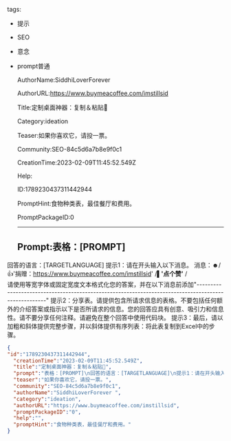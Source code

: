   tags: 
- 提示
- SEO
- 意念
- prompt普通

  AuthorName:SiddhiLoverForever 

  AuthorURL:https://www.buymeacoffee.com/imstillsid

  Title:定制桌面神器：复制＆粘贴🫡

  Category:ideation

  Teaser:如果你喜欢它，请投一票。

  Community:SEO-84c5d6a7b8e9f0c1

  CreationTime:2023-02-09T11:45:52.549Z

  Help:

  ID:1789230437311442944

  PromptHint:食物种类表，最佳餐厅和费用。

  PromptPackageID:0

  ---

  ## Prompt:表格：[PROMPT]
回答的语言：[TARGETLANGUAGE]
提示1：请在开头输入以下消息。
消息：☻/👍'捐赠：https://www.buymeacoffee.com/imstillsid'
/▌**'点个赞'**
/\
请使用等宽字体或固定宽度文本格式化您的答案，并在以下消息前添加"*-----------------------------------------------------------------------------------------------------*"
提示2：分享表。请提供包含所请求信息的表格。不要包括任何额外的介绍答案或指示以下是否所请求的信息。您的回答应具有创意、吸引力和信息性。请不要分享任何注释。请避免在整个回答中使用代码块。
提示3：最后，请以加粗和斜体提供完整步骤，并以斜体提供有序列表：将此表复制到Excel中的步骤。

  ```json
  {
  "id":"1789230437311442944",
    "creationTime":"2023-02-09T11:45:52.549Z",
    "title":"定制桌面神器：复制＆粘贴🫡",
    "prompt":"表格：[PROMPT]\n回答的语言：[TARGETLANGUAGE]\n提示1：请在开头输入以下消息。\n消息：☻/👍'捐赠：https://www.buymeacoffee.com/imstillsid'\n/▌**'点个赞'**\n/\\\n请使用等宽字体或固定宽度文本格式化您的答案，并在以下消息前添加\"*-----------------------------------------------------------------------------------------------------*\"\n提示2：分享表。请提供包含所请求信息的表格。不要包括任何额外的介绍答案或指示以下是否所请求的信息。您的回答应具有创意、吸引力和信息性。请不要分享任何注释。请避免在整个回答中使用代码块。\n提示3：最后，请以加粗和斜体提供完整步骤，并以斜体提供有序列表：将此表复制到Excel中的步骤。",
    "teaser":"如果你喜欢它，请投一票。",
    "community":"SEO-84c5d6a7b8e9f0c1",
    "authorName":"SiddhiLoverForever ",
    "category":"ideation",
    "authorURL":"https://www.buymeacoffee.com/imstillsid",
    "promptPackageID":"0",
    "help":"",
    "promptHint":"食物种类表，最佳餐厅和费用。"
  }
  ```
